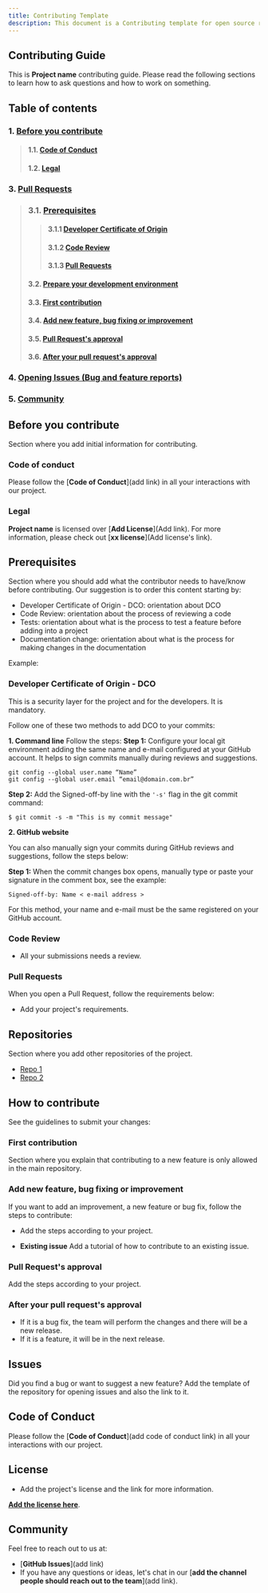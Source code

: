 ```yaml
---
title: Contributing Template
description: This document is a Contributing template for open source repositories.
---
```



## **Contributing Guide**
This is **Project name** contributing guide. Please read the following sections to learn how to ask questions and how to work on something.

## **Table of contents**
### 1. [**Before you contribute**](#before-you-contribute)
> #### 1.1. [**Code of Conduct**](#code-of-conduct)
> #### 1.2. [**Legal**](#legal)   
### 3. [**Pull Requests**](#how-to-contribute?)
> ### 3.1. [**Prerequisites**](#prerequisites)
>> #### 3.1.1 [**Developer Certificate of Origin**](#developer-certificate-of-origin)
>> #### 3.1.2 [**Code Review**](#code-review)
>> #### 3.1.3 [**Pull Requests**](#pull-requests) 
> #### 3.2. [**Prepare your development environment**](#prepare-your-development-environment)
> #### 3.3. [**First contribution**](#first-contribution)
> #### 3.4. [**Add new feature, bug fixing or improvement**](#add-new-feature-bugfixing-or-improvement)
> #### 3.5. [**Pull Request's approval**](#pull-request-approval)
> #### 3.6. [**After your pull request's approval**](#after-your-pull-request-approval)
### 4. [**Opening Issues (Bug and feature reports)**](#issues)
### 5. [**Community**](#community)



## **Before you contribute**
Section where you add initial information for contributing.

### **Code of conduct**
Please follow the [**Code of Conduct**](add link) in all your interactions with our project.

### **Legal**
**Project name** is licensed over [**Add License**](Add link). For more information, please check out [**xx license**](Add license's link).

## **Prerequisites** 
Section where you should add what the contributor needs to have/know before contributing. Our suggestion is to order this content starting by: 

- Developer Certificate of Origin - DCO: orientation about DCO
- Code Review: orientation about the process of reviewing a code
- Tests: orientation about what is the process to test a feature before adding into a project
- Documentation change: orientation about what is the process for making changes in the documentation

Example:
### **Developer Certificate of Origin - DCO**

 This is a security layer for the project and for the developers. It is mandatory.
 
 Follow one of these two methods to add DCO to your commits:
 
**1. Command line**
 Follow the steps: 
 **Step 1:** Configure your local git environment adding the same name and e-mail configured at your GitHub account. It helps to sign commits manually during reviews and suggestions.

 ```
git config --global user.name “Name”
git config --global user.email “email@domain.com.br”
```
**Step 2:** Add the Signed-off-by line with the `'-s'` flag in the git commit command:

```
$ git commit -s -m "This is my commit message"
```
**2. GitHub website**

You can also manually sign your commits during GitHub reviews and suggestions, follow the steps below: 

**Step 1:** When the commit changes box opens, manually type or paste your signature in the comment box, see the example:

```
Signed-off-by: Name < e-mail address >
```

For this method, your name and e-mail must be the same registered on your GitHub account.

### **Code Review**
- All your submissions needs a review.

### **Pull Requests**
When you open a Pull Request, follow the requirements below:

- Add your project's requirements.


## **Repositories**
Section where you add other repositories of the project.
- [Repo 1](LINK) 
- [Repo 2](LINK)

## **How to contribute**
See the guidelines to submit your changes:

### **First contribution**
Section where you explain that contributing to a new feature is only allowed in the main repository.

### **Add new feature, bug fixing or improvement**
If you want to add an improvement, a new feature or bug fix, follow the steps to contribute: 

- Add the steps according to your project.

- **Existing issue**
Add a tutorial of how to contribute to an existing issue.

### **Pull Request's approval**
Add the steps according to your project. 

### **After your pull request's approval**
- If it is a bug fix, the team will perform the changes and there will be a new release.
- If it is a feature, it will be in the next release.

## **Issues**
Did you find a bug or want to suggest a new feature?
Add the template of the repository for opening issues and also the link to it.

## **Code of Conduct**
Please follow the [**Code of Conduct**](add code of conduct link) in all your interactions with our project.

## **License**
- Add the project's license and the link for more information.

 [**Add the license here**](LICENSE).

## **Community**

Feel free to reach out to us at:

- [**GitHub Issues**](add link)
- If you have any questions or ideas, let's chat in our [**add the channel people should reach out to the team**](add link).